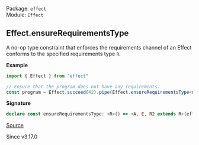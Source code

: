 Package: `effect`<br />
Module: `Effect`<br />

## Effect.ensureRequirementsType

A no-op type constraint that enforces the requirements channel of an Effect conforms to
the specified requirements type `R`.

**Example**

```ts
import { Effect } from "effect"

// Ensure that the program does not have any requirements.
const program = Effect.succeed(42).pipe(Effect.ensureRequirementsType<never>())
```

**Signature**

```ts
declare const ensureRequirementsType: <R>() => <A, E, R2 extends R>(effect: Effect<A, E, R2>) => Effect<A, E, R2>
```

[Source](https://github.com/Effect-TS/effect/tree/main/packages/effect/src/Effect.ts#L14798)

Since v3.17.0
